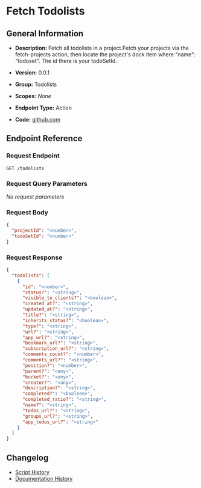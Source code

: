 <!-- BEGIN GENERATED CONTENT -->
# Fetch Todolists

## General Information

- **Description:** Fetch all todolists in a project.Fetch your projects via the fetch-projects action, then locate the project's dock item where "name": "todoset". The id there is your todoSetId.

- **Version:** 0.0.1
- **Group:** Todolists
- **Scopes:** _None_
- **Endpoint Type:** Action
- **Code:** [github.com](https://github.com/NangoHQ/integration-templates/tree/main/integrations/basecamp/actions/fetch-todolists.ts)


## Endpoint Reference

### Request Endpoint

`GET /todolists`

### Request Query Parameters

_No request parameters_

### Request Body

```json
{
  "projectId": "<number>",
  "todoSetId": "<number>"
}
```

### Request Response

```json
{
  "todolists": [
    {
      "id": "<number>",
      "status?": "<string>",
      "visible_to_clients?": "<boolean>",
      "created_at?": "<string>",
      "updated_at?": "<string>",
      "title?": "<string>",
      "inherits_status?": "<boolean>",
      "type?": "<string>",
      "url?": "<string>",
      "app_url?": "<string>",
      "bookmark_url?": "<string>",
      "subscription_url?": "<string>",
      "comments_count?": "<number>",
      "comments_url?": "<string>",
      "position?": "<number>",
      "parent?": "<any>",
      "bucket?": "<any>",
      "creator?": "<any>",
      "description?": "<string>",
      "completed?": "<boolean>",
      "completed_ratio?": "<string>",
      "name?": "<string>",
      "todos_url?": "<string>",
      "groups_url?": "<string>",
      "app_todos_url?": "<string>"
    }
  ]
}
```

## Changelog

- [Script History](https://github.com/NangoHQ/integration-templates/commits/main/integrations/basecamp/actions/fetch-todolists.ts)
- [Documentation History](https://github.com/NangoHQ/integration-templates/commits/main/integrations/basecamp/actions/fetch-todolists.md)

<!-- END  GENERATED CONTENT -->

